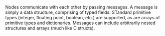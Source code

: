 Nodes communicate with each other by passing messages. A message is simply a data structure, comprising of typed fields. STandard primitive types (integer, floating point, boolean, etc.) are supported, as are arrays of primitive types and dictionaries. Messages can include arbitrarily nested structures and arrays (much like C structs).